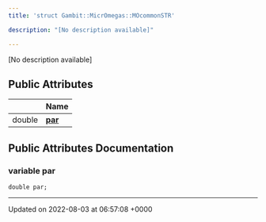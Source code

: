 ```yaml
---
title: 'struct Gambit::MicrOmegas::MOcommonSTR'

description: "[No description available]"

---
```









[No description available]

## Public Attributes

|                | Name           |
| -------------- | -------------- |
| double | **[par](/documentation/code/gambit_2/classes/structgambit_1_1micromegas_1_1mocommonstr/#variable-par)**  |

## Public Attributes Documentation

### variable par

```
double par;
```


-------------------------------

Updated on 2022-08-03 at 06:57:08 +0000